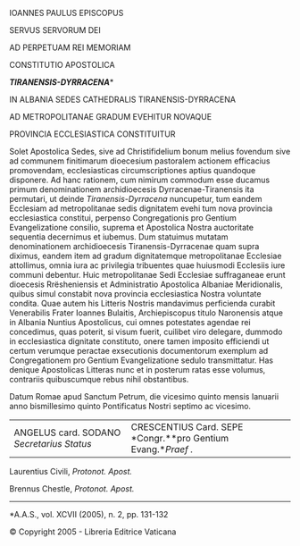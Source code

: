IOANNES PAULUS EPISCOPUS

SERVUS SERVORUM DEI

AD PERPETUAM REI MEMORIAM

CONSTITUTIO APOSTOLICA

***TIRANENSIS-DYRRACENA****

IN ALBANIA SEDES CATHEDRALIS TIRANENSIS-DYRRACENA

AD METROPOLITANAE GRADUM EVEHITUR NOVAQUE

PROVINCIA ECCLESIASTICA CONSTITUITUR

Solet Apostolica Sedes, sive ad Christifidelium bonum melius fovendum sive ad communem finitimarum dioecesium pastoralem actionem efficacius promovendam, ecclesiasticas circumscriptiones aptius quandoque disponere. Ad hanc rationem, cum nimirum commodum esse ducamus primum denominationem archidioecesis Dyrracenae-Tiranensis ita permutari, ut deinde *Tiranensis-Dyrracena* nuncupetur, tum eandem Ecclesiam ad metropolitanae sedis dignitatem evehi tum nova provincia ecclesiastica constitui, perpenso Congregationis pro Gentium Evangelizatione consilio, suprema et Apostolica Nostra auctoritate sequentia decernimus et iubemus. Dum statuimus mutatam denominationem archidioecesis Tiranensis-Dyrracenae quam supra diximus, eandem item ad gradum dignitatemque metropolitanae Ecclesiae attollimus, omnia iura ac privilegia tribuentes quae huiusmodi Ecclesiis iure communi debentur. Huic metropolitanae Sedi Ecclesiae suffraganeae erunt dioecesis Rrësheniensis et Administratio Apostolica Albaniae Meridionalis, quibus simul constabit nova provincia ecclesiastica Nostra voluntate condita. Quae autem his Litteris Nostris mandavimus perficienda curabit Venerabilis Frater Ioannes Bulaitis, Archiepiscopus titulo Naronensis atque in Albania Nuntius Apostolicus, cui omnes potestates agendae rei concedimus, quas poterit, si visum fuerit, cuilibet viro delegare, dummodo in ecclesiastica dignitate constituto, onere tamen imposito efficiendi ut certum verumque peractae exsecutionis documentorum exemplum ad Congregationem pro Gentium Evangelizatione sedulo transmittatur. Has denique Apostolicas Litteras nunc et in posterum ratas esse volumus, contrariis quibuscumque rebus nihil obstantibus.

Datum Romae apud Sanctum Petrum, die vicesimo quinto mensis Ianuarii anno bismillesimo quinto Pontificatus Nostri septimo ac vicesimo.

|     |     |
| --- | --- |
| ANGELUS card. SODANO *Secretarius Status* | CRESCENTIUS Card. SEPE *Congr.**pro Gentium Evang.**Praef* *.* |

Laurentius Civili, *Protonot. Apost.*

Brennus Chestle, *Protonot. Apost.*

* * *

*A.A.S., vol. XCVII (2005), n. 2, pp. 131-132

© Copyright 2005 - Libreria Editrice Vaticana